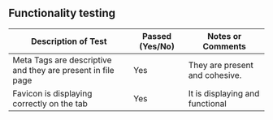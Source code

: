 ## Functionality testing

| **Description of Test**                                           | **Passed (Yes/No)** | **Notes or Comments**                         |
|-------------------------------------------------------------------|---------------------|-----------------------------------------------|
| Meta Tags are descriptive and they are present in file page | Yes                 | They are present and cohesive.                |
| Favicon is displaying correctly on the tab| Yes                | It is displaying and functional